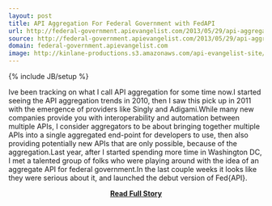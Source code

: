 ```yaml
---
layout: post
title: API Aggregation For Federal Government with FedAPI
url: http://federal-government.apievangelist.com/2013/05/29/api-aggregation-for-federal-government-with-fedapi/
source: http://federal-government.apievangelist.com/2013/05/29/api-aggregation-for-federal-government-with-fedapi/
domain: federal-government.apievangelist.com
image: http://kinlane-productions.s3.amazonaws.com/api-evangelist-site/blog/Fed-API-Logo-2.png
---
```

{% include JB/setup %}<p>Ive been tracking on what I call API aggregation for some time now.I started seeing the API aggregation trends in 2010, then I saw this pick up in 2011 with the emergence of providers like Singly and Adigami.While many new companies provide you with interoperability and automation between multiple APIs, I consider aggregators to be about bringing together multiple APIs into a single aggregated end-point for developers to use, then also providing potentially new APIs that are only possible, because of the aggregation.Last year, after I started spending more time in Washington DC, I met a talented group of folks who were playing around with the idea of an aggregate API for federal government.In the last couple weeks it looks like they were serious about it, and launched the debut version of Fed{API}.</p>
<center><p><a href="http://federal-government.apievangelist.com/2013/05/29/api-aggregation-for-federal-government-with-fedapi/" style='padding:25px; font-sze:18px; font-weight: bold;'>Read Full Story</a></p></center>
